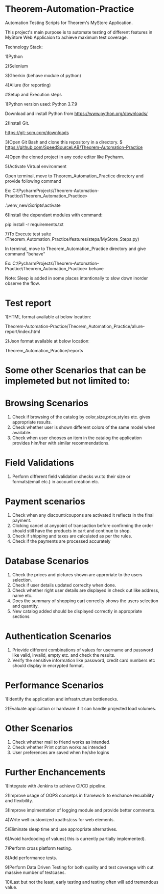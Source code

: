 # Theorem-Automation-Practice
Automation Testing Scripts for Theorem's MyStore Application.

This project's main purpose is to automate testing of different features in MyStore Web Applicaion to achieve maximum test coverage.

Technology Stack:

1)Python

2)Selenium

3)Gherkin (behave module of python)

4)Allure (for reporting)

#Setup and Execution steps

1)Python version used: Python 3.7.9

  Download and install Python from https://www.python.org/downloads/

2)Install Git.

  https://git-scm.com/downloads

3)Open Git Bash and clone this repository in a directory.
 $ https://github.com/SpeedSourceLAB/Theorem-Automation-Practice

4)Open the cloned project in any code editor like Pycharm.

5)Activate Virtual environment 

  Open terminal, move to Theorem_Automation_Practice directory and provide following command
  
  Ex: C:\PycharmProjects\Theorem-Automation-Practice\Theorem_Automation_Practice>
  
  .\venv_new\Scripts\activate

6)Install the dependant modules with command:

  pip install -r requirements.txt

7)To Execute test suite (Theorem_Automation_Practice/features/steps/MyStore_Steps.py)
 
 In terminal, move to Theorem_Automation_Practice directory and give command "behave"

   Ex: C:\PycharmProjects\Theorem-Automation-Practice\Theorem_Automation_Practice> behave

Note: Sleep is added in some places intentionally to slow down inorder observe the flow.

Test report
============
1)HTML format available at below location:

Theorem-Automation-Practice/Theorem_Automation_Practice/allure-report/index.html

2)Json format available at below location:

Theorem_Automation_Practice/reports


Some other Scenarios that can be implemeted but not limited to:
===============================================================
Browsing Scenarios
==================
1) Check if browsing of the catalog by color,size,price,styles etc. gives appropriate results.
2) Check whether user is shown different colors of the same model when available.
3) Check when user chooses an item in the catalog the application provides him/her with similar recommendations.

Field Validations
==================
1) Perform different field validation checks w.r.to their size or formats(email etc.) in account creation etc.    

Payment scenarios
================
1) Check when any discount/coupons are activated it reflects in the final payment.
2) Clicking cancel at anypoint of transaction before confirming the order should still have the products in cart and continue to shop.
3) Check if shipping and taxes are calculated as per the rules.
4) Check if the payments are processed accurately

Database Scenarios
==================
1) Check the prices and pictures shown are approriate to the users selection.
2) Check if user details updated correclty when done.
3) Check whether right user details are displayed in check out like address, name etc.
4) Does the summary of shopping cart correclty shows the users selection and quantity.
5) New catalog added should be displayed correctly in appropriate sections

Authentication Scenarios
===========================
1) Priovide different combinations of values for username and password like valid, invalid, empty etc. and check the results.
2) Verify the sensitive information like password, credit card numbers etc should display in encrypted format.

Performance Scenarios
=============
1)Identify the application and infrastructure bottlenecks.

2)Evaluate application or hardware if it can handle projected load volumes.

Other Scenarios
======
1) Check whether mail to friend works as intended.
2) Check whether Print option works as intended
3) User preferences are saved when he/she logins


Further Enchancements
==============
1)Integrate with Jenkins to achieve CI/CD pipeline.

2)Improve usage of OOPS concetps in framework to enchance resuability and flexibility.

3)Improve implmentation of  logging module and provide better comments.

4)Write well customized xpaths/css for web elements.

5)Eliminate sleep time and use appropriate alternatives.

6)Avoid hardcoding of values( this is currently partially implemented).

7)Perform cross platform testing.

8)Add performance tests.

9)Perform Data Driven Testing for both quality and test coverage with out massive number of testcases.

10)Last but not the least, early testing and testing often will add tremendous value.



